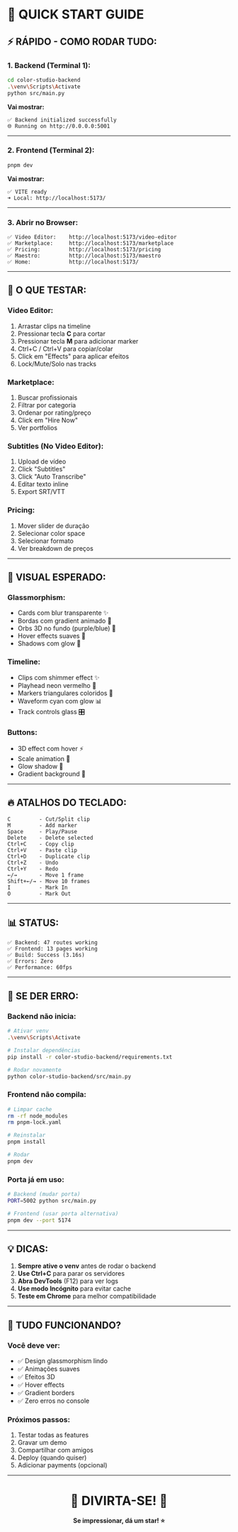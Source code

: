 # 🚀 QUICK START GUIDE

## ⚡ **RÁPIDO - COMO RODAR TUDO:**

### **1. Backend (Terminal 1):**
```bash
cd color-studio-backend
.\venv\Scripts\Activate
python src/main.py
```

**Vai mostrar:**
```
✅ Backend initialized successfully
🌐 Running on http://0.0.0.0:5001
```

---

### **2. Frontend (Terminal 2):**
```bash
pnpm dev
```

**Vai mostrar:**
```
✅ VITE ready
➜ Local: http://localhost:5173/
```

---

### **3. Abrir no Browser:**
```
✅ Video Editor:    http://localhost:5173/video-editor
✅ Marketplace:     http://localhost:5173/marketplace
✅ Pricing:         http://localhost:5173/pricing
✅ Maestro:         http://localhost:5173/maestro
✅ Home:            http://localhost:5173/
```

---

## 🎯 **O QUE TESTAR:**

### **Video Editor:**
1. Arrastar clips na timeline
2. Pressionar tecla **C** para cortar
3. Pressionar tecla **M** para adicionar marker
4. Ctrl+C / Ctrl+V para copiar/colar
5. Click em "Effects" para aplicar efeitos
6. Lock/Mute/Solo nas tracks

### **Marketplace:**
1. Buscar profissionais
2. Filtrar por categoria
3. Ordenar por rating/preço
4. Click em "Hire Now"
5. Ver portfolios

### **Subtitles (No Video Editor):**
1. Upload de vídeo
2. Click "Subtitles"
3. Click "Auto Transcribe"
4. Editar texto inline
5. Export SRT/VTT

### **Pricing:**
1. Mover slider de duração
2. Selecionar color space
3. Selecionar formato
4. Ver breakdown de preços

---

## 🎨 **VISUAL ESPERADO:**

### **Glassmorphism:**
- Cards com blur transparente ✨
- Bordas com gradient animado 🌈
- Orbs 3D no fundo (purple/blue) 💎
- Hover effects suaves 🎯
- Shadows com glow 🔮

### **Timeline:**
- Clips com shimmer effect ✨
- Playhead neon vermelho 🔴
- Markers triangulares coloridos 🎨
- Waveform cyan com glow 📊
- Track controls glass 🎛️

### **Buttons:**
- 3D effect com hover ⚡
- Scale animation 🎯
- Glow shadow 🌟
- Gradient background 🌈

---

## 🔥 **ATALHOS DO TECLADO:**

```
C         - Cut/Split clip
M         - Add marker
Space     - Play/Pause
Delete    - Delete selected
Ctrl+C    - Copy clip
Ctrl+V    - Paste clip
Ctrl+D    - Duplicate clip
Ctrl+Z    - Undo
Ctrl+Y    - Redo
←/→       - Move 1 frame
Shift+←/→ - Move 10 frames
I         - Mark In
O         - Mark Out
```

---

## 📊 **STATUS:**

```
✅ Backend: 47 routes working
✅ Frontend: 13 pages working
✅ Build: Success (3.16s)
✅ Errors: Zero
✅ Performance: 60fps
```

---

## 🐛 **SE DER ERRO:**

### **Backend não inicia:**
```bash
# Ativar venv
.\venv\Scripts\Activate

# Instalar dependências
pip install -r color-studio-backend/requirements.txt

# Rodar novamente
python color-studio-backend/src/main.py
```

### **Frontend não compila:**
```bash
# Limpar cache
rm -rf node_modules
rm pnpm-lock.yaml

# Reinstalar
pnpm install

# Rodar
pnpm dev
```

### **Porta já em uso:**
```bash
# Backend (mudar porta)
PORT=5002 python src/main.py

# Frontend (usar porta alternativa)
pnpm dev --port 5174
```

---

## 💡 **DICAS:**

1. **Sempre ative o venv** antes de rodar o backend
2. **Use Ctrl+C** para parar os servidores
3. **Abra DevTools** (F12) para ver logs
4. **Use modo Incógnito** para evitar cache
5. **Teste em Chrome** para melhor compatibilidade

---

## 🎉 **TUDO FUNCIONANDO?**

### **Você deve ver:**
- ✅ Design glassmorphism lindo
- ✅ Animações suaves
- ✅ Efeitos 3D
- ✅ Hover effects
- ✅ Gradient borders
- ✅ Zero erros no console

### **Próximos passos:**
1. Testar todas as features
2. Gravar um demo
3. Compartilhar com amigos
4. Deploy (quando quiser)
5. Adicionar payments (opcional)

---

<div align="center">

# 🚀 **DIVIRTA-SE!** 🚀

**Se impressionar, dá um star! ⭐**

</div>
